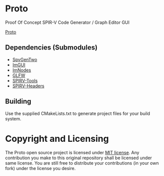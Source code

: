# Proto
Proof Of Concept SPIR-V Code Generator / Graph Editor GUI

[Proto](proto.png)

## Dependencies (Submodules)
* [SpvGenTwo](https://github.com/rAzoR8/SpvGenTwo)
* [ImGUI](https://github.com/ocornut/imgui)
* [ImNodes](https://github.com/rAzoR8/ImNodes)
* [GLFW](https://github.com/glfw/glfw)
* [SPIRV-Tools](https://github.com/KhronosGroup/SPIRV-Tools)
* [SPIRV-Headers](https://github.com/KhronosGroup/SPIRV-Headers)

## Building

Use the supplied CMakeLists.txt to generate project files for your build system.

# Copyright and Licensing

The Proto open source project is licensed under [MIT license](LICENSE).
Any contribution you make to this original repository shall be licensed under same license. You are still free to distribute your contributions (in your own fork) under the license you desire.